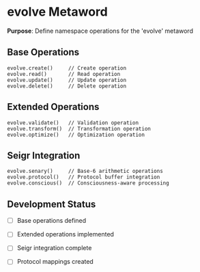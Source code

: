 # evolve Metaword

**Purpose**: Define namespace operations for the 'evolve' metaword

## Base Operations

```hyphos
evolve.create()     // Create operation
evolve.read()       // Read operation  
evolve.update()     // Update operation
evolve.delete()     // Delete operation
```

## Extended Operations

```hyphos
evolve.validate()   // Validation operation
evolve.transform()  // Transformation operation
evolve.optimize()   // Optimization operation
```

## Seigr Integration

```hyphos
evolve.senary()     // Base-6 arithmetic operations
evolve.protocol()   // Protocol buffer integration
evolve.conscious()  // Consciousness-aware processing
```

## Development Status

- [ ] Base operations defined
- [ ] Extended operations implemented  
- [ ] Seigr integration complete
- [ ] Protocol mappings created

